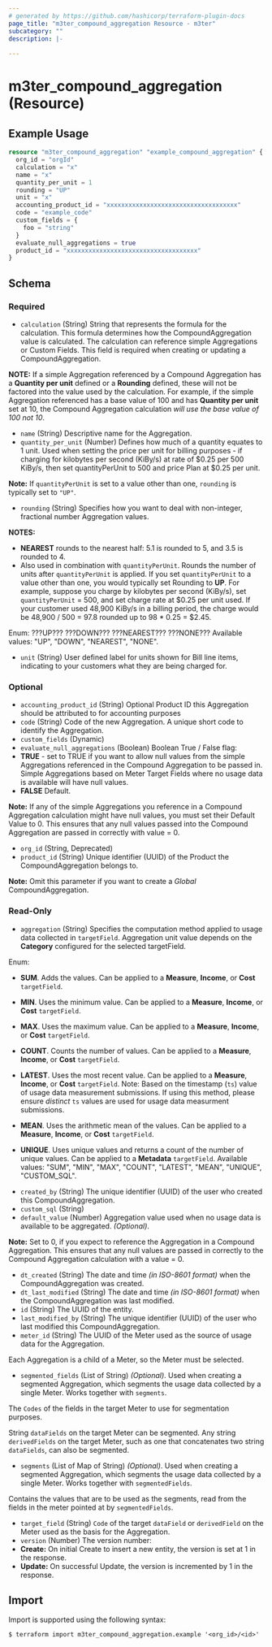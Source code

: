 ```yaml
---
# generated by https://github.com/hashicorp/terraform-plugin-docs
page_title: "m3ter_compound_aggregation Resource - m3ter"
subcategory: ""
description: |-
  
---
```


# m3ter_compound_aggregation (Resource)



## Example Usage

```terraform
resource "m3ter_compound_aggregation" "example_compound_aggregation" {
  org_id = "orgId"
  calculation = "x"
  name = "x"
  quantity_per_unit = 1
  rounding = "UP"
  unit = "x"
  accounting_product_id = "xxxxxxxxxxxxxxxxxxxxxxxxxxxxxxxxxxxx"
  code = "example_code"
  custom_fields = {
    foo = "string"
  }
  evaluate_null_aggregations = true
  product_id = "xxxxxxxxxxxxxxxxxxxxxxxxxxxxxxxxxxxx"
}
```

<!-- schema generated by tfplugindocs -->
## Schema

### Required

- `calculation` (String) String that represents the formula for the calculation. This formula determines how the CompoundAggregation value is calculated. The calculation can reference  simple Aggregations or Custom Fields. This field is required when creating or updating a CompoundAggregation.

**NOTE:** If a simple Aggregation referenced by a Compound Aggregation has a **Quantity per unit** defined or a **Rounding** defined, these will not be factored into the value used by the calculation. For example, if the simple Aggregation referenced has a base value of 100 and has **Quantity per unit** set at 10, the Compound Aggregation calculation *will use the base value of 100 not 10*.
- `name` (String) Descriptive name for the Aggregation.
- `quantity_per_unit` (Number) Defines how much of a quantity equates to 1 unit. Used when setting the price per unit for billing purposes - if charging for kilobytes per second (KiBy/s) at rate of $0.25 per 500 KiBy/s, then set quantityPerUnit to 500 and price Plan at $0.25 per unit.

**Note:** If `quantityPerUnit` is set to a value other than one, `rounding` is typically set to `"UP"`.
- `rounding` (String) Specifies how you want to deal with non-integer, fractional number Aggregation values.

**NOTES:**
* **NEAREST** rounds to the nearest half: 5.1 is rounded to 5, and 3.5 is rounded to 4.
* Also used in combination with `quantityPerUnit`. Rounds the number of units after `quantityPerUnit` is applied. If you set `quantityPerUnit` to a value other than one, you would typically set Rounding to **UP**. For example, suppose you charge by kilobytes per second (KiBy/s), set `quantityPerUnit` = 500, and set charge rate at $0.25 per unit used. If your customer used 48,900 KiBy/s in a billing period, the charge would be 48,900 / 500 = 97.8 rounded up to 98 * 0.25 = $2.45.

Enum: ???UP??? ???DOWN??? ???NEAREST??? ???NONE???
Available values: "UP", "DOWN", "NEAREST", "NONE".
- `unit` (String) User defined label for units shown for Bill line items, indicating to your customers what they are being charged for.

### Optional

- `accounting_product_id` (String) Optional Product ID this Aggregation should be attributed to for accounting purposes
- `code` (String) Code of the new Aggregation. A unique short code to identify the Aggregation.
- `custom_fields` (Dynamic)
- `evaluate_null_aggregations` (Boolean) Boolean True / False flag:
- **TRUE** - set to TRUE if you want to allow null values from the simple Aggregations referenced in the Compound Aggregation to be passed in. Simple Aggregations based on Meter Target Fields where no usage data is available will have null values.
- **FALSE** Default.

**Note:** If any of the simple Aggregations you reference in a Compound Aggregation calculation might have null values, you must set their Default Value to 0. This ensures that any null values passed into the Compound Aggregation are passed in correctly with value = 0.
- `org_id` (String, Deprecated)
- `product_id` (String) Unique identifier (UUID) of the Product the CompoundAggregation belongs to.

**Note:** Omit this parameter if you want to create a *Global* CompoundAggregation.

### Read-Only

- `aggregation` (String) Specifies the computation method applied to usage data collected in `targetField`. Aggregation unit value depends on the **Category** configured for the selected targetField.

Enum: 

* **SUM**. Adds the values. Can be applied to a **Measure**, **Income**, or **Cost** `targetField`.

* **MIN**. Uses the minimum value. Can be applied to a **Measure**, **Income**, or **Cost** `targetField`.

* **MAX**. Uses the maximum value. Can be applied to a **Measure**, **Income**, or **Cost** `targetField`.

* **COUNT**. Counts the number of values. Can be applied to a **Measure**, **Income**, or **Cost** `targetField`.

* **LATEST**. Uses the most recent value. Can be applied to a **Measure**, **Income**, or **Cost** `targetField`. Note: Based on the timestamp (`ts`) value of usage data measurement submissions. If using this method, please ensure *distinct* `ts` values are used for usage data measurment submissions.

* **MEAN**. Uses the arithmetic mean of the values. Can be applied to a **Measure**, **Income**, or **Cost** `targetField`.

* **UNIQUE**. Uses unique values and returns a count of the number of unique values. Can be applied to a **Metadata** `targetField`.
Available values: "SUM", "MIN", "MAX", "COUNT", "LATEST", "MEAN", "UNIQUE", "CUSTOM_SQL".
- `created_by` (String) The unique identifier (UUID) of the user who created this CompoundAggregation.
- `custom_sql` (String)
- `default_value` (Number) Aggregation value used when no usage data is available to be aggregated. *(Optional)*.

**Note:** Set to 0, if you expect to reference the Aggregation in a Compound Aggregation. This ensures that any null values are passed in correctly to the Compound Aggregation calculation with a value = 0.
- `dt_created` (String) The date and time *(in ISO-8601 format)* when the CompoundAggregation was created.
- `dt_last_modified` (String) The date and time *(in ISO-8601 format)* when the CompoundAggregation was last modified.
- `id` (String) The UUID of the entity.
- `last_modified_by` (String) The unique identifier (UUID) of the user who last modified this CompoundAggregation.
- `meter_id` (String) The UUID of the Meter used as the source of usage data for the Aggregation.

Each Aggregation is a child of a Meter, so the Meter must be selected.
- `segmented_fields` (List of String) *(Optional)*. Used when creating a segmented Aggregation, which segments the usage data collected by a single Meter. Works together with `segments`.

The `Codes` of the fields in the target Meter to use for segmentation purposes.

String `dataFields` on the target Meter can be segmented. Any string `derivedFields` on the target Meter, such as one that concatenates two string `dataFields`, can also be segmented.
- `segments` (List of Map of String) *(Optional)*. Used when creating a segmented Aggregation, which segments the usage data collected by a single Meter. Works together with `segmentedFields`.

Contains the values that are to be used as the segments, read from the fields in the meter pointed at by `segmentedFields`.
- `target_field` (String) `Code` of the target `dataField` or `derivedField` on the Meter used as the basis for the Aggregation.
- `version` (Number) The version number:
- **Create:** On initial Create to insert a new entity, the version is set at 1 in the response.
- **Update:** On successful Update, the version is incremented by 1 in the response.

## Import

Import is supported using the following syntax:

```shell
$ terraform import m3ter_compound_aggregation.example '<org_id>/<id>'
```
